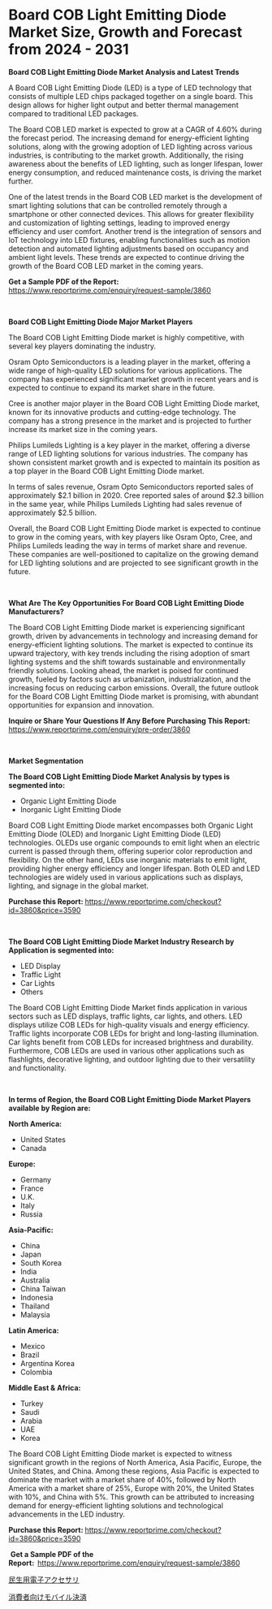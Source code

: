 <p><h1>Board COB Light Emitting Diode Market Size, Growth and Forecast from 2024 - 2031</h1></p><p><strong>Board COB Light Emitting Diode Market Analysis and Latest Trends</strong></p>
<p><p>A Board COB Light Emitting Diode (LED) is a type of LED technology that consists of multiple LED chips packaged together on a single board. This design allows for higher light output and better thermal management compared to traditional LED packages. </p><p>The Board COB LED market is expected to grow at a CAGR of 4.60% during the forecast period. The increasing demand for energy-efficient lighting solutions, along with the growing adoption of LED lighting across various industries, is contributing to the market growth. Additionally, the rising awareness about the benefits of LED lighting, such as longer lifespan, lower energy consumption, and reduced maintenance costs, is driving the market further.</p><p>One of the latest trends in the Board COB LED market is the development of smart lighting solutions that can be controlled remotely through a smartphone or other connected devices. This allows for greater flexibility and customization of lighting settings, leading to improved energy efficiency and user comfort. Another trend is the integration of sensors and IoT technology into LED fixtures, enabling functionalities such as motion detection and automated lighting adjustments based on occupancy and ambient light levels. These trends are expected to continue driving the growth of the Board COB LED market in the coming years.</p></p>
<p><strong>Get a Sample PDF of the Report:&nbsp;</strong> <a href="https://www.reportprime.com/enquiry/request-sample/3860">https://www.reportprime.com/enquiry/request-sample/3860</a></p>
<p>&nbsp;</p>
<p><strong>Board COB Light Emitting Diode Major Market Players</strong></p>
<p><p>The Board COB Light Emitting Diode market is highly competitive, with several key players dominating the industry. </p><p>Osram Opto Semiconductors is a leading player in the market, offering a wide range of high-quality LED solutions for various applications. The company has experienced significant market growth in recent years and is expected to continue to expand its market share in the future. </p><p>Cree is another major player in the Board COB Light Emitting Diode market, known for its innovative products and cutting-edge technology. The company has a strong presence in the market and is projected to further increase its market size in the coming years.</p><p>Philips Lumileds Lighting is a key player in the market, offering a diverse range of LED lighting solutions for various industries. The company has shown consistent market growth and is expected to maintain its position as a top player in the Board COB Light Emitting Diode market.</p><p>In terms of sales revenue, Osram Opto Semiconductors reported sales of approximately $2.1 billion in 2020. Cree reported sales of around $2.3 billion in the same year, while Philips Lumileds Lighting had sales revenue of approximately $2.5 billion.</p><p>Overall, the Board COB Light Emitting Diode market is expected to continue to grow in the coming years, with key players like Osram Opto, Cree, and Philips Lumileds leading the way in terms of market share and revenue. These companies are well-positioned to capitalize on the growing demand for LED lighting solutions and are projected to see significant growth in the future.</p></p>
<p>&nbsp;</p>
<p><strong>What Are The Key Opportunities For Board COB Light Emitting Diode Manufacturers?</strong></p>
<p><p>The Board COB Light Emitting Diode market is experiencing significant growth, driven by advancements in technology and increasing demand for energy-efficient lighting solutions. The market is expected to continue its upward trajectory, with key trends including the rising adoption of smart lighting systems and the shift towards sustainable and environmentally friendly solutions. Looking ahead, the market is poised for continued growth, fueled by factors such as urbanization, industrialization, and the increasing focus on reducing carbon emissions. Overall, the future outlook for the Board COB Light Emitting Diode market is promising, with abundant opportunities for expansion and innovation.</p></p>
<p><strong>Inquire or Share Your Questions If Any Before Purchasing This Report:</strong> <a href="https://www.reportprime.com/enquiry/pre-order/3860">https://www.reportprime.com/enquiry/pre-order/3860</a></p>
<p>&nbsp;</p>
<p><strong>Market Segmentation</strong></p>
<p><strong>The Board COB Light Emitting Diode Market Analysis by types is segmented into:</strong></p>
<p><ul><li>Organic Light Emitting Diode</li><li>Inorganic Light Emitting Diode</li></ul></p>
<p><p>Board COB Light Emitting Diode market encompasses both Organic Light Emitting Diode (OLED) and Inorganic Light Emitting Diode (LED) technologies. OLEDs use organic compounds to emit light when an electric current is passed through them, offering superior color reproduction and flexibility. On the other hand, LEDs use inorganic materials to emit light, providing higher energy efficiency and longer lifespan. Both OLED and LED technologies are widely used in various applications such as displays, lighting, and signage in the global market.</p></p>
<p><strong>Purchase this Report:&nbsp;</strong><a href="https://www.reportprime.com/checkout?id=3860&price=3590">https://www.reportprime.com/checkout?id=3860&price=3590</a></p>
<p>&nbsp;</p>
<p><strong>The Board COB Light Emitting Diode Market Industry Research by Application is segmented into:</strong></p>
<p><ul><li>LED Display</li><li>Traffic Light</li><li>Car Lights</li><li>Others</li></ul></p>
<p><p>The Board COB Light Emitting Diode Market finds application in various sectors such as LED displays, traffic lights, car lights, and others. LED displays utilize COB LEDs for high-quality visuals and energy efficiency. Traffic lights incorporate COB LEDs for bright and long-lasting illumination. Car lights benefit from COB LEDs for increased brightness and durability. Furthermore, COB LEDs are used in various other applications such as flashlights, decorative lighting, and outdoor lighting due to their versatility and functionality.</p></p>
<p>&nbsp;</p>
<p><strong>In terms of Region, the Board COB Light Emitting Diode Market Players available by Region are:</strong></p>
<p>
    <p> <strong> North America: </strong>
        <ul>
            <li>United States</li>
            <li>Canada</li>
        </ul>
        </p> 
    <p> <strong> Europe: </strong>
        <ul>
            <li>Germany</li>
            <li>France</li>
            <li>U.K.</li>
            <li>Italy</li>
            <li>Russia</li>
        </ul>
        </p> 
    <p> <strong> Asia-Pacific: </strong>
        <ul>
            <li>China</li>
            <li>Japan</li>
            <li>South Korea</li>
            <li>India</li>
            <li>Australia</li>
            <li>China Taiwan</li>
            <li>Indonesia</li>
            <li>Thailand</li>
            <li>Malaysia</li>
        </ul>
        </p> 
    <p> <strong> Latin America: </strong>
        <ul>
            <li>Mexico</li>
            <li>Brazil</li>
            <li>Argentina Korea</li>
            <li>Colombia</li>
        </ul>
        </p> 
    <p> <strong> Middle East & Africa: </strong>
        <ul>
            <li>Turkey</li>
            <li>Saudi</li>
            <li>Arabia</li>
            <li>UAE</li>
            <li>Korea</li>
        </ul>
    </p>
    </p>
<p><p>The Board COB Light Emitting Diode market is expected to witness significant growth in the regions of North America, Asia Pacific, Europe, the United States, and China. Among these regions, Asia Pacific is expected to dominate the market with a market share of 40%, followed by North America with a market share of 25%, Europe with 20%, the United States with 10%, and China with 5%. This growth can be attributed to increasing demand for energy-efficient lighting solutions and technological advancements in the LED industry.</p></p>
<p><strong>Purchase this Report: </strong><a href="https://www.reportprime.com/checkout?id=3860&price=3590">https://www.reportprime.com/checkout?id=3860&price=3590</a></p>
<p>&nbsp;<strong>Get a Sample PDF of the Report:&nbsp;&nbsp;</strong><a href="https://www.reportprime.com/enquiry/request-sample/3860">https://www.reportprime.com/enquiry/request-sample/3860</a></p>
<p><strong></strong></p>
<p><p><a href="https://github.com/laurenreichert/Market-Research-Report-List-1/blob/main/383313214744.md">民生用電子アクセサリ</a></p><p><a href="https://github.com/RodHoppe07/Market-Research-Report-List-1/blob/main/570741314745.md">消費者向けモバイル決済</a></p></p>